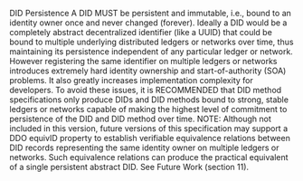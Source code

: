 DID Persistence A DID MUST be persistent and immutable, i.e., bound to an
identity owner once and never changed (forever). Ideally a DID would be a
completely abstract decentralized identifier (like a UUID) that could be bound
to multiple underlying distributed ledgers or networks over time, thus
maintaining its persistence independent of any particular ledger or network.
However registering the same identifier on multiple ledgers or networks
introduces extremely hard identity ownership and start-of-authority (SOA)
problems. It also greatly increases implementation complexity for developers.
To avoid these issues, it is RECOMMENDED that DID method specifications only
produce DIDs and DID methods bound to strong, stable ledgers or networks
capable of making the highest level of commitment to persistence of the DID
and DID method over time. NOTE: Although not included in this version, future
versions of this specification may support a DDO equivID property to establish
verifiable equivalence relations between DID records representing the same
identity owner on multiple ledgers or networks. Such equivalence relations can
produce the practical equivalent of a single persistent abstract DID. See
Future Work (section 11).


